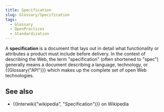 ```yaml
---
title: Specification
slug: Glossary/Specification
tags:
  - Glossary
  - OpenPractices
  - Standardization
---
```

<p>A <strong>specification </strong>is a document that lays out in detail what functionality or attributes a product must include before delivery. In the context of describing the Web, the term "specification" (often shortened to "spec") generally means a document describing a language, technology, or {{Glossary("API")}} which makes up the complete set of open Web technologies.</p>

<h2 id="see_also">See also</h2>

<ul>
 <li>{{Interwiki("wikipedia", "Specification")}} on Wikipedia</li>
</ul>
